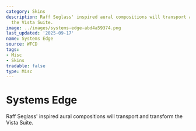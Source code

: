 ```yaml
---
category: Skins
description: Raff Seglass' inspired aural compositions will transport and transform
  the Vista Suite.
image: ../images/systems-edge-abd4a59374.png
last_updated: '2025-09-17'
name: Systems Edge
source: WFCD
tags:
- Misc
- Skins
tradable: false
type: Misc
---
```


# Systems Edge

Raff Seglass' inspired aural compositions will transport and transform the Vista Suite.

